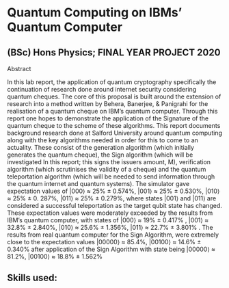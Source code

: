 # Quantum Computing on IBMs’ Quantum Computer 

## (BSc) Hons Physics; FINAL YEAR PROJECT 2020

Abstract

In this lab report, the application of quantum cryptography specifically the continuation of research done around internet security considering quantum cheques. The core of this proposal is built around the extension of research into a method written by Behera, Banerjee, & Panigrahi for the realisation of a quantum cheque on IBM’s quantum computer. Through this report one hopes to demonstrate the application of the Signature of the quantum cheque to the scheme of these algorithms. This report documents background research done at Salford University around quantum computing along with the key algorithms needed in order for this to come to an actuality. These consist of the generation algorithm (which initially generates the quantum cheque), the Sign algorithm (which will be investigated In this report; this signs the issuers amount, M), verification algorithm (which scrutinises the validity of a cheque) and the quantum teleportation algorithm (which will be needed to send information through the quantum internet and quantum systems). The simulator gave expectation values of  |000⟩ ≈ 25% ± 0.574%, |001⟩ ≈ 25% ± 0.530%, |010⟩ ≈ 25% ± 0. 287%, |011⟩ ≈ 25% ± 0.279%, where states |001⟩ and |011⟩ are considered a successful teleportation as the target qubit state has changed. These expectation values were moderately exceeded by the results from IBM’s quantum computer, with states of |000⟩ ≈ 19%  ± 0.417% , |001⟩ ≈ 32.8% ± 2.840%, |010⟩ ≈ 25.6% ± 1.356%, |011⟩ ≈ 22.7% ± 3.801% . The results from real quantum computer for the Sign Algorithm, were extremely close to the expectation values |00000⟩ ≈ 85.4%, |00100⟩ ≈ 14.6% ± 0.340% after application of the Sign Algorithm with state being |00000⟩ ≈ 81.2%, |00100⟩ ≈ 18.8% ± 1.562%

## Skills used:
